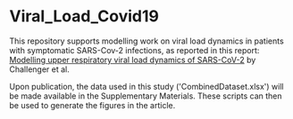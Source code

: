 # Viral_Load_Covid19
This repository supports modelling work on viral load dynamics in patients with symptomatic SARS-Cov-2 infections, as reported in this report: [Modelling upper respiratory viral load dynamics of SARS-CoV-2](https://doi.org/10.1101/2021.05.01.21256182) by Challenger et al.

Upon publication, the data used in this study ('CombinedDataset.xlsx') will be made available in the Supplementary Materials. These scripts can then be used to generate the figures in the article.
